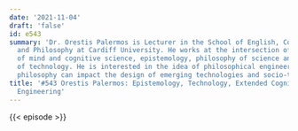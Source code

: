 ```yaml
---
date: '2021-11-04'
draft: 'false'
id: e543
summary: 'Dr. Orestis Palermos is Lecturer in the School of English, Communication
  and Philosophy at Cardiff University. He works at the intersection of philosophy
  of mind and cognitive science, epistemology, philosophy of science and philosophy
  of technology. He is interested in the idea of philosophical engineering: the way
  philosophy can impact the design of emerging technologies and socio-technical systems.'
title: '#543 Orestis Palermos: Epistemology, Technology, Extended Cognition, and Philosophical
  Engineering'
---
```

{{< episode >}}
